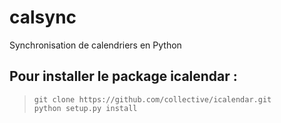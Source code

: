 # calsync
Synchronisation de calendriers en Python

## Pour installer le package icalendar :

> `git clone https://github.com/collective/icalendar.git`  
> `python setup.py install`
